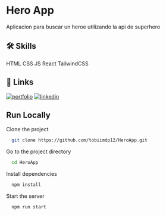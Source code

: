 
# Hero App

Aplicacion para buscar un heroe utilizando la api de superhero







    
## 🛠 Skills

HTML CSS JS React TailwindCSS


## 🔗 Links
[![portfolio](https://img.shields.io/badge/my_portfolio-000?style=for-the-badge&logo=ko-fi&logoColor=white)](https://tobiasselva.netlify.app/)
[![linkedin](https://img.shields.io/badge/linkedin-0A66C2?style=for-the-badge&logo=linkedin&logoColor=white)](https://www.linkedin.com/in/tobias-selva/)


## Run Locally

Clone the project

```bash
  git clone https://github.com/tobiimdp12/HeroApp.git
```

Go to the project directory

```bash
  cd HeroApp
```

Install dependencies

```bash
  npm install
```

Start the server

```bash
  npm run start
```

